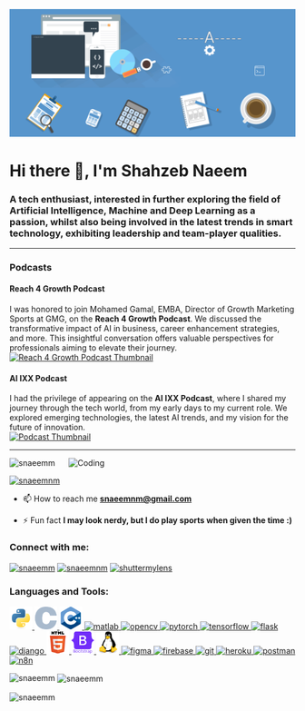 [![MasterHead](https://github.com/snaeemm/snaeemm/blob/main/gif4.gif?raw=true)](https://github.com)

# Hi there 👋, I'm Shahzeb Naeem
### A tech enthusiast, interested in further exploring the field of Artificial Intelligence, Machine and Deep Learning as a passion, whilst also being involved in the latest trends in smart technology, exhibiting leadership and team-player qualities.

---

### Podcasts
#### Reach 4 Growth Podcast
I was honored to join Mohamed Gamal, EMBA, Director of Growth Marketing Sports at GMG, on the **Reach 4 Growth Podcast**. We discussed the transformative impact of AI in business, career enhancement strategies, and more. This insightful conversation offers valuable perspectives for professionals aiming to elevate their journey.  
<a href="https://www.youtube.com/watch?v=baJlc7MNefQ" target="_blank">
  <img src="https://img.youtube.com/vi/baJlc7MNefQ/hqdefault.jpg" alt="Reach 4 Growth Podcast Thumbnail" width="400" />
</a>

#### AI IXX Podcast
I had the privilege of appearing on the **AI IXX Podcast**, where I shared my journey through the tech world, from my early days to my current role. We explored emerging technologies, the latest AI trends, and my vision for the future of innovation.  
<a href="https://www.youtube.com/watch?v=ABo4X9GGoOg" target="_blank">
  <img src="https://img.youtube.com/vi/ABo4X9GGoOg/hqdefault.jpg" alt="Podcast Thumbnail" width="400" />
</a>

---

<img align="right" alt="Coding" width="400" src="https://camo.githubusercontent.com/c1dcb74cc1c1835b1d716f5051499a2814c683c806b15f04b0eba492863703e9/68747470733a2f2f63646e2e6472696262626c652e636f6d2f75736572732f3733303730332f73637265656e73686f74732f363538313234332f6176656e746f2e676966">

<p align="left"> <img src="https://komarev.com/ghpvc/?username=snaeemm&label=Profile%20views&color=0e75b6&style=flat" alt="snaeemm" /> </p>

<p align="left"> <a href="https://twitter.com/snaeemnm" target="blank"><img src="https://img.shields.io/twitter/follow/snaeemnm?logo=twitter&style=for-the-badge" alt="snaeemnm" /></a> </p>

- 📫 How to reach me **snaeemnm@gmail.com**

- ⚡ Fun fact **I may look nerdy, but I do play sports when given the time :)**

<h3 align="left">Connect with me:</h3>
<p align="left">
<a href="https://linkedin.com/in/snaeemm" target="blank"><img align="center" src="https://raw.githubusercontent.com/rahuldkjain/github-profile-readme-generator/master/src/images/icons/Social/linked-in-alt.svg" alt="snaeemm" height="30" width="40" /></a>
<a href="https://twitter.com/snaeemnm" target="blank"><img align="center" src="https://raw.githubusercontent.com/rahuldkjain/github-profile-readme-generator/master/src/images/icons/Social/twitter.svg" alt="snaeemnm" height="30" width="40" /></a>
<a href="https://instagram.com/shuttermylens" target="blank"><img align="center" src="https://raw.githubusercontent.com/rahuldkjain/github-profile-readme-generator/master/src/images/icons/Social/instagram.svg" alt="shuttermylens" height="30" width="40" /></a>
</p>

<h3 align="left">Languages and Tools:</h3>
<p align="left"> 
  <a href="https://www.python.org" target="_blank" rel="noreferrer"> 
    <img src="https://raw.githubusercontent.com/devicons/devicon/master/icons/python/python-original.svg" alt="python" width="40" height="40"/> 
  </a> 
  <a href="https://www.cprogramming.com/" target="_blank" rel="noreferrer"> 
    <img src="https://raw.githubusercontent.com/devicons/devicon/master/icons/c/c-original.svg" alt="c" width="40" height="40"/> 
  </a> 
  <a href="https://raw.githubusercontent.com/devicons/devicon/master/icons/cplusplus/cplusplus-original.svg" target="_blank" rel="noreferrer"> 
    <img src="https://raw.githubusercontent.com/devicons/devicon/master/icons/cplusplus/cplusplus-original.svg" alt="cplusplus" width="40" height="40"/> 
  </a> 
  <a href="https://upload.wikimedia.org/wikipedia/commons/2/21/Matlab_Logo.png" target="_blank" rel="noreferrer"> 
    <img src="https://upload.wikimedia.org/wikipedia/commons/2/21/Matlab_Logo.png" alt="matlab" width="40" height="40"/> 
  </a> 
  <a href="https://opencv.org/" target="_blank" rel="noreferrer"> 
    <img src="https://www.vectorlogo.zone/logos/opencv/opencv-icon.svg" alt="opencv" width="40" height="40"/> 
  </a> 
  <a href="https://www.vectorlogo.zone/logos/pytorch/pytorch-icon.svg" target="_blank" rel="noreferrer"> 
    <img src="https://www.vectorlogo.zone/logos/pytorch/pytorch-icon.svg" alt="pytorch" width="40" height="40"/> 
  </a> 
  <a href="https://www.vectorlogo.zone/logos/tensorflow/tensorflow-icon.svg" target="_blank" rel="noreferrer"> 
    <img src="https://www.vectorlogo.zone/logos/tensorflow/tensorflow-icon.svg" alt="tensorflow" width="40" height="40"/> 
  </a> 
  <a href="https://flask.palletsprojects.com/" target="_blank" rel="noreferrer"> 
    <img src="https://www.vectorlogo.zone/logos/pocoo_flask/pocoo_flask-icon.svg" alt="flask" width="40" height="40"/> 
  </a> 
  <a href="https://www.djangoproject.com/" target="_blank" rel="noreferrer"> 
    <img src="https://cdn.worldvectorlogo.com/logos/django.svg" alt="django" width="40" height="40"/> 
  </a> 
  <a href="https://raw.githubusercontent.com/devicons/devicon/master/icons/html5/html5-original-wordmark.svg" target="_blank" rel="noreferrer"> 
    <img src="https://raw.githubusercontent.com/devicons/devicon/master/icons/html5/html5-original-wordmark.svg" alt="html5" width="40" height="40"/> 
  </a> 
  <a href="https://raw.githubusercontent.com/devicons/devicon/master/icons/bootstrap/bootstrap-plain-wordmark.svg" target="_blank" rel="noreferrer"> 
    <img src="https://raw.githubusercontent.com/devicons/devicon/master/icons/bootstrap/bootstrap-plain-wordmark.svg" alt="bootstrap" width="40" height="40"/> 
  </a> 
  <a href="https://www.linux.org/" target="_blank" rel="noreferrer"> 
    <img src="https://raw.githubusercontent.com/devicons/devicon/master/icons/linux/linux-original.svg" alt="linux" width="40" height="40"/> 
  </a> 
  <a href="https://www.figma.com/" target="_blank" rel="noreferrer"> 
    <img src="https://www.vectorlogo.zone/logos/figma/figma-icon.svg" alt="figma" width="40" height="40"/> 
  </a> 
  <a href="https://www.vectorlogo.zone/logos/firebase/firebase-icon.svg" target="_blank" rel="noreferrer"> 
    <img src="https://www.vectorlogo.zone/logos/firebase/firebase-icon.svg" alt="firebase" width="40" height="40"/> 
  </a> 
  <a href="https://www.vectorlogo.zone/logos/git-scm/git-scm-icon.svg" target="_blank" rel="noreferrer"> 
    <img src="https://www.vectorlogo.zone/logos/git-scm/git-scm-icon.svg" alt="git" width="40" height="40"/> 
  </a> 
  <a href="https://www.vectorlogo.zone/logos/heroku/heroku-icon.svg" target="_blank" rel="noreferrer"> 
    <img src="https://www.vectorlogo.zone/logos/heroku/heroku-icon.svg" alt="heroku" width="40" height="40"/> 
  </a> 
  <a href="https://www.vectorlogo.zone/logos/getpostman/getpostman-icon.svg" target="_blank" rel="noreferrer"> 
    <img src="https://www.vectorlogo.zone/logos/getpostman/getpostman-icon.svg" alt="postman" width="40" height="40"/> 
  </a> 
  <a href="https://n8n.io/" target="_blank" rel="noreferrer"> 
  <img src="https://raw.githubusercontent.com/n8n-io/n8n/master/packages/design-system/public/n8n-icon.svg" alt="n8n" width="40" height="40"/> 
</a> 

  
</p>

<p><img align="left" src="https://github-readme-stats.vercel.app/api/top-langs?username=snaeemm&show_icons=true&locale=en&layout=compact" alt="snaeemm" /></p>

<p>&nbsp;<img align="center" src="https://github-readme-stats.vercel.app/api?username=snaeemm&show_icons=true&locale=en" alt="snaeemm" /></p>

<p><img align="center" src="https://github-readme-streak-stats.herokuapp.com/?user=snaeemm&" alt="snaeemm" /></p>
